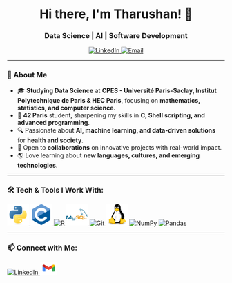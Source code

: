 <h1 align="center">Hi there, I'm Tharushan! 👋</h1>
 <h3 align="center">Data Science | AI | Software Development</h3>
 
 <p align="center">
   <a href="https://www.linkedin.com/in/utharushan" target="_blank">
     <img src="https://img.shields.io/badge/LinkedIn-Utharushan-blue?style=flat&logo=linkedin" alt="LinkedIn">
   </a>
   <a href="mailto:utharushan@gmail.com">
     <img src="https://img.shields.io/badge/Email-Utharushan@gmail.com-red?style=flat&logo=gmail" alt="Email">
   </a>
 </p>
 
 ---
 
 ### 🚀 About Me
 - 🎓 **Studying Data Science** at **CPES - Université Paris-Saclay, Institut Polytechnique de Paris & HEC Paris**, focusing on **mathematics, statistics, and computer science**.  
 - 🏫 **42 Paris** student, sharpening my skills in **C, Shell scripting, and advanced programming**.  
 - 🔍 Passionate about **AI, machine learning, and data-driven solutions** for **health and society**.  
 - 🤝 Open to **collaborations** on innovative projects with real-world impact.  
 - 🌎 Love learning about **new languages, cultures, and emerging technologies**.  
 
 ---
 
 ### 🛠️ Tech & Tools I Work With:
 <p align="left">
   <a href="https://www.python.org/" target="_blank">
     <img src="https://raw.githubusercontent.com/devicons/devicon/master/icons/python/python-original.svg" alt="Python" width="50" height="50"/>
   </a>
   <a href="https://isocpp.org/" target="_blank">
     <img src="https://raw.githubusercontent.com/devicons/devicon/master/icons/c/c-original.svg" alt="C" width="50" height="50"/>
   </a>
   <a href="https://www.r-project.org/" target="_blank">
     <img src="https://www.r-project.org/logo/Rlogo.png" alt="R" width="50" height="50"/>
   </a>
   <a href="https://www.mysql.com/" target="_blank">
     <img src="https://raw.githubusercontent.com/devicons/devicon/master/icons/mysql/mysql-original-wordmark.svg" alt="MySQL" width="50" height="50"/>
   </a>
   <a href="https://git-scm.com/" target="_blank">
     <img src="https://www.vectorlogo.zone/logos/git-scm/git-scm-icon.svg" alt="Git" width="50" height="50"/>
   </a>
   <a href="https://www.linux.org/" target="_blank">
     <img src="https://raw.githubusercontent.com/devicons/devicon/master/icons/linux/linux-original.svg" alt="Linux" width="50" height="50"/>
   </a>
   <a href="https://numpy.org/" target="_blank">
     <img src="https://upload.wikimedia.org/wikipedia/commons/thumb/3/31/NumPy_logo_2020.svg/512px-NumPy_logo_2020.svg.png" alt="NumPy" width="50" height="50"/>
   </a>
   <a href="https://pandas.pydata.org/" target="_blank">
     <img src="https://upload.wikimedia.org/wikipedia/commons/e/ed/Pandas_logo.svg" alt="Pandas" width="50" height="50"/>
   </a>
 </p>
 
 ---
 
 ### 📫 Connect with Me:
 <p align="left">
   <a href="https://linkedin.com/in/utharushan" target="_blank">
     <img src="https://raw.githubusercontent.com/rahuldkjain/github-profile-readme-generator/master/src/images/icons/Social/linked-in-alt.svg" alt="LinkedIn" height="30" width="40"/>
   </a>
   <a href="mailto:utharushan@gmail.com">
     <img src="https://raw.githubusercontent.com/edent/SuperTinyIcons/master/images/svg/gmail.svg" alt="Gmail" height="30" width="40"/>
   </a>
 </p>

